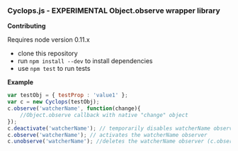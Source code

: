 ### Cyclops.js - EXPERIMENTAL Object.observe wrapper library ###

**Contributing**

Requires node version 0.11.x
 - clone this repository
 - run ```npm install --dev``` to install dependencies
 - use ```npm test``` to run tests

**Example**

``` javascript
var testObj = { testProp : 'value1' };
var c = new Cyclops(testObj);
c.observe('watcherName', function(change){
	//Object.observe callback with native "change" object
});
c.deactivate('watcherName'); // temporarily disables watcherName observer
c.observe('watcherName'); // activates the watcherName observer
c.unobserve('watcherName'); //deletes the watcherName observer (c.observe('watcherName') throws error)
